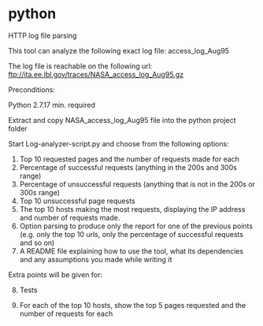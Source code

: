 # python
HTTP log file parsing

This tool can analyze the following exact log file: access_log_Aug95

The log file is reachable on the following url: ftp://ita.ee.lbl.gov/traces/NASA_access_log_Aug95.gz

Preconditions:

Python 2.7.17 min. required

Extract and copy NASA_access_log_Aug95 file into the python project folder

Start Log-analyzer-script.py and choose from the following options:

1. Top 10 requested pages and the number of requests made for each
2. Percentage of successful requests (anything in the 200s and 300s range)
3. Percentage of unsuccessful requests (anything that is not in the 200s or 300s range)
4. Top 10 unsuccessful page requests
5. The top 10 hosts making the most requests, displaying the IP address and number of requests made.
6. Option parsing to produce only the report for one of the previous points (e.g. only the top 10 urls, only the percentage of successful requests and so on)
7. A README file explaining how to use the tool, what its dependencies and any assumptions you made while writing it

Extra points will be given for:

8. Tests
   
9. For each of the top 10 hosts, show the top 5 pages requested and the number of requests for each

